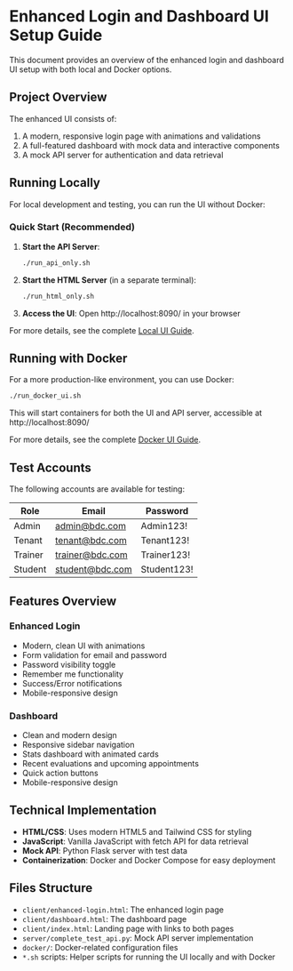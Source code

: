 # Enhanced Login and Dashboard UI Setup Guide

This document provides an overview of the enhanced login and dashboard UI setup with both local and Docker options.

## Project Overview

The enhanced UI consists of:

1. A modern, responsive login page with animations and validations
2. A full-featured dashboard with mock data and interactive components
3. A mock API server for authentication and data retrieval

## Running Locally

For local development and testing, you can run the UI without Docker:

### Quick Start (Recommended)

1. **Start the API Server**:
   ```bash
   ./run_api_only.sh
   ```

2. **Start the HTML Server** (in a separate terminal):
   ```bash
   ./run_html_only.sh
   ```

3. **Access the UI**: Open http://localhost:8090/ in your browser

For more details, see the complete [Local UI Guide](LOCAL_UI_GUIDE.md).

## Running with Docker

For a more production-like environment, you can use Docker:

```bash
./run_docker_ui.sh
```

This will start containers for both the UI and API server, accessible at http://localhost:8090/

For more details, see the complete [Docker UI Guide](DOCKER_UI_GUIDE.md).

## Test Accounts

The following accounts are available for testing:

| Role       | Email             | Password    |
|------------|-------------------|-------------|
| Admin      | admin@bdc.com     | Admin123!   |
| Tenant     | tenant@bdc.com    | Tenant123!  |
| Trainer    | trainer@bdc.com   | Trainer123! |
| Student    | student@bdc.com   | Student123! |

## Features Overview

### Enhanced Login
- Modern, clean UI with animations
- Form validation for email and password
- Password visibility toggle
- Remember me functionality
- Success/Error notifications
- Mobile-responsive design

### Dashboard
- Clean and modern design
- Responsive sidebar navigation
- Stats dashboard with animated cards
- Recent evaluations and upcoming appointments
- Quick action buttons
- Mobile-responsive design

## Technical Implementation

- **HTML/CSS**: Uses modern HTML5 and Tailwind CSS for styling
- **JavaScript**: Vanilla JavaScript with fetch API for data retrieval
- **Mock API**: Python Flask server with test data
- **Containerization**: Docker and Docker Compose for easy deployment

## Files Structure

- `client/enhanced-login.html`: The enhanced login page
- `client/dashboard.html`: The dashboard page
- `client/index.html`: Landing page with links to both pages
- `server/complete_test_api.py`: Mock API server implementation
- `docker/`: Docker-related configuration files
- `*.sh` scripts: Helper scripts for running the UI locally and with Docker